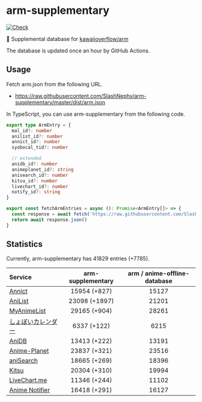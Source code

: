 # arm-supplementary

[![Check](https://github.com/SlashNephy/arm-supplementary/actions/workflows/check-node.yml/badge.svg)](https://github.com/SlashNephy/arm-supplementary/actions/workflows/check-node.yml)

💊 Supplemental database for [kawaiioverflow/arm](https://github.com/kawaiioverflow/arm)

The database is updated once an hour by GitHub Actions.

## Usage

Fetch arm.json from the following URL.

- https://raw.githubusercontent.com/SlashNephy/arm-supplementary/master/dist/arm.json

In TypeScript, you can use arm-supplementary from the following code.

```TypeScript
export type ArmEntry = {
  mal_id?: number
  anilist_id?: number
  annict_id?: number
  syobocal_tid?: number

  // extended
  anidb_id?: number
  animeplanet_id?: string
  anisearch_id?: number
  kitsu_id?: number
  livechart_id?: number
  notify_id?: string
}

export const fetchArmEntries = async (): Promise<ArmEntry[]> => {
  const response = await fetch('https://raw.githubusercontent.com/SlashNephy/arm-supplementary/master/dist/arm.json')
  return await response.json()
}
```

## Statistics

Currently, arm-supplementary has 41829 entries (+7785).

| Service                                     | arm-supplementary | arm / anime-offline-database |
| :------------------------------------------ | :---------------: | :--------------------------: |
| [Annict](https://annict.com)                |   15954 (+827)    |            15127             |
| [AniList](https://anilist.co)               |   23098 (+1897)   |            21201             |
| [MyAnimeList](https://myanimelist.net)      |   29165 (+904)    |            28261             |
| [しょぼいカレンダー](https://cal.syoboi.jp) |    6337 (+122)    |             6215             |
| [AniDB](https://anidb.net)                  |   13413 (+222)    |            13191             |
| [Anime-Planet](https://anime-planet.com)    |   23837 (+321)    |            23516             |
| [aniSearch](https://anisearch.com)          |   18665 (+269)    |            18396             |
| [Kitsu](https://kitsu.io)                   |   20304 (+310)    |            19994             |
| [LiveChart.me](https://livechart.me)        |   11346 (+244)    |            11102             |
| [Anime Notifier](https://notify.moe)        |   16418 (+291)    |            16127             |

